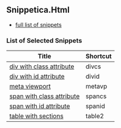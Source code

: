 ## Snippetica.Html

* [full list of snippets](http://pihrt.net/Snippetica/Snippets?Language=Html)

### List of Selected Snippets

Title | Shortcut
----- | --------
[div with class attribute](div_class.snippet)|divcs
[div with id attribute](div_id.snippet)|divid
[meta viewport](meta_viewport.snippet)|metavp
[span with class attribute](span_class.snippet)|spancs
[span with id attribute](span_id.snippet)|spanid
[table with sections](table_with_sections.snippet)|table2
